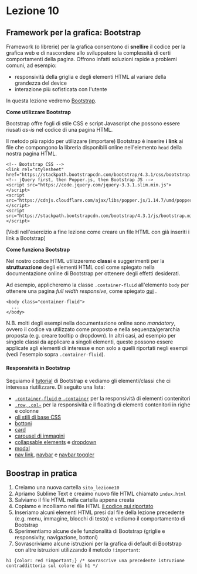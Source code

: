 # Lezione 10

## Framework per la grafica: Bootstrap

Framework (o librerie) per la grafica consentono di **snellire** il codice per la grafica web e di nascondere allo sviluppatore la complessità di certi comportamenti della pagina. Offrono infatti soluzioni rapide a problemi comuni, ad esempio:

 * responsività della griglia e degli elementi HTML al variare della grandezza del device
 * interazione più sofisticata con l'utente

In questa lezione vedremo [Bootstrap](https://getbootstrap.com/docs/4.3/getting-started/introduction/).

**Come utilizzare Bootstrap**

Bootstrap offre fogli di stile CSS e script Javascript che possono essere riusati _as-is_ nel codice di una pagina HTML.

Il metodo più rapido per utilizzare (importare) Bootstrap è inserire **i link** ai file che compongono la libreria disponibili online nell'elemento `head` della nostra pagina HTML.

~~~~
<!-- Bootstrap CSS -->
<link rel="stylesheet" href="https://stackpath.bootstrapcdn.com/bootstrap/4.3.1/css/bootstrap.min.css">
<!-- jQuery first, then Popper.js, then Bootstrap JS -->
<script src="https://code.jquery.com/jquery-3.3.1.slim.min.js"></script>
<script src="https://cdnjs.cloudflare.com/ajax/libs/popper.js/1.14.7/umd/popper.min.js"></script>
<script src="https://stackpath.bootstrapcdn.com/bootstrap/4.3.1/js/bootstrap.min.js"></script>
~~~~

[Vedi nell'esercizio a fine lezione come creare un file HTML con già inseriti i link a Bootstrap]

**Come funziona Bootstrap**

Nel nostro codice HTML utilizzeremo **classi** e suggerimenti per la **strutturazione** degli elementi HTML così come spiegato nella documentazione online di Bootstrap per ottenere degli effetti desiderati.

Ad esempio, applicheremo la classe `.container-fluid` all'elemento `body` per ottenere una pagina _full width responsive_, come spiegato [qui](https://getbootstrap.com/docs/4.3/layout/overview/#containers) .

~~~~
<body class="container-fluid">
  ...
</body>
~~~~

N.B. molti degli esempi nella documentazione online sono _mandatory_, ovvero il codice va utilizzato come proposto e nella sequenza/gerarchia proposta (e.g. creare tooltip o dropdown). In altri casi, ad esempio per singole classi da applicare a singoli elementi, queste possono essere applicate agli elementi di interesse e non solo a quelli riportati negli esempi (vedi l'esempio sopra `.container-fluid`).

#### Responsività in Bootstrap

Seguiamo il [tutorial](https://getbootstrap.com/docs/4.3/layout/overview/) di Bootstrap e vediamo gli elementi/classi che ci interessa riutilizzare. Di seguito una lista:

 * [`.container-fluid` e `.container`](https://getbootstrap.com/docs/4.3/layout/overview/#containers) per la responsività di elementi contenitori
 * [`.row`, `.col-`](https://getbootstrap.com/docs/4.3/layout/grid/#how-it-works) per la responsività e il floating di elementi contenitori in righe e colonne
 * [gli stili di base CSS](https://getbootstrap.com/docs/4.3/content/reboot/)
 * [bottoni](https://getbootstrap.com/docs/4.3/components/buttons/)
 * [card](https://getbootstrap.com/docs/4.3/components/card/)
 * [carousel di immagini](https://getbootstrap.com/docs/4.3/components/carousel/)
 * [collapsable elements](https://getbootstrap.com/docs/4.3/components/collapse/) e [dropdown](https://getbootstrap.com/docs/4.3/components/dropdowns/)
 * [modal](https://getbootstrap.com/docs/4.3/components/modal/)
 * [nav link](https://getbootstrap.com/docs/4.3/components/navs/), [navbar](https://getbootstrap.com/docs/4.3/components/navbar/) e [navbar toggler](https://getbootstrap.com/docs/4.3/components/navbar/#toggler)

## Boostrap in pratica

 1. Creiamo una nuova cartella `sito_lezione10`
 2. Apriamo Sublime Text e creaimo nuovo file HTML chiamato `index.html`
 3. Salviamo il file HTML nella cartella appena creata
 4. Copiamo e incolliamo nel file HTML [il codice qui riportato](https://getbootstrap.com/docs/4.3/getting-started/introduction/#starter-template)
 5. Inseriamo alcuni elementi HTML presi dal file della lezione precedente (e.g. menu, immagine, blocchi di testo) e vediamo il comportamento di Bootstrap
 6. Sperimentiamo alcune delle funzionalità di Bootstrap (griglie e responsivity, navigazione, bottoni)
 7. Sovrascriviamo alcune istruzioni per la grafica di default di Bootstrap con altre istruzioni utilizzando il metodo `!important`:
 ~~~~
 h1 {color: red !important;} /* sovrascrive una precedente istruzione contraddittoria sul colore di h1 */
 ~~~~
